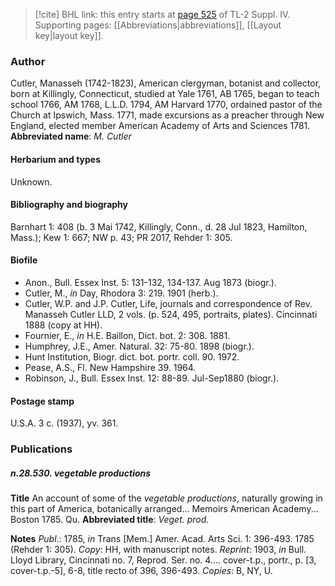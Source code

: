 > [!cite] BHL link: this entry starts at [page 525](https://www.biodiversitylibrary.org/page/33266202) of TL-2 Suppl. IV.
> Supporting pages: [[Abbreviations|abbreviations]], [[Layout key|layout key]].

### Author

Cutler, Manasseh (1742-1823), American clergyman, botanist and collector, born at Killingly, Connecticut, studied at Yale 1761, AB 1765, began to teach school 1766, AM 1768, L.L.D. 1794, AM Harvard 1770, ordained pastor of the Church at Ipswich, Mass. 1771, made excursions as a preacher through New England, elected member American Academy of Arts and Sciences 1781. 
**Abbreviated name**: *M. Cutler*

#### Herbarium and types

Unknown.

#### Bibliography and biography

Barnhart 1: 408 (b. 3 Mai 1742, Killingly, Conn., d. 28 Jul 1823, Hamilton, Mass.); Kew 1: 667; NW p. 43; PR 2017, Rehder 1: 305.

#### Biofile

- Anon., Bull. Essex Inst. 5: 131-132, 134-137. Aug 1873 (biogr.).
- Cutler, M., *in* Day, Rhodora 3: 219. 1901 (herb.).
- Cutler, W.P. and J.P. Cutler, Life, journals and correspondence of Rev. Manasseh Cutler LLD, 2 vols. (p. 524, 495, portraits, plates). Cincinnati 1888 (copy at HH).
- Fournier, E., *in* H.E. Baillon, Dict. bot. 2: 308. 1881.
- Humphrey, J.E., Amer. Natural. 32: 75-80. 1898 (biogr.).
- Hunt Institution, Biogr. dict. bot. portr. coll. 90. 1972.
- Pease, A.S., Fl. New Hampshire 39. 1964.
- Robinson, J., Bull. Essex Inst. 12: 88-89. Jul-Sep1880 (biogr.).

#### Postage stamp

U.S.A. 3 c. (1937), yv. 361.

### Publications

##### n.28.530. vegetable productions

**Title**
An account of some of the *vegetable productions*, naturally growing in this part of America, botanically arranged... Memoirs American Academy... Boston 1785. Qu.
**Abbreviated title**: *Veget. prod.*

**Notes**
*Publ*.: 1785, *in* Trans \[Mem.\] Amer. Acad. Arts Sci. 1: 396-493. 1785 (Rehder 1: 305). *Copy*: HH, with manuscript notes.
*Reprint*: 1903, *in* Bull. Lloyd Library, Cincinnati no. 7, Reprod. Ser. no. 4.... cover-t.p., portr., p. \[3, cover-t.p.-5\], 6-8, title recto of 396, 396-493. *Copies*: B, NY, U.

